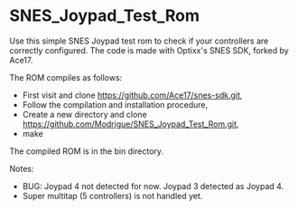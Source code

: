 # SNES_Joypad_Test_Rom
Use this simple SNES Joypad test rom to check if your controllers are correctly configured.
The code is made with Optixx's SNES SDK, forked by Ace17.

The ROM compiles as follows:

- First visit and clone https://github.com/Ace17/snes-sdk.git,
- Follow the compilation and installation procedure,
- Create a new directory and clone https://github.com/Modrigue/SNES_Joypad_Test_Rom.git,
- make

The compiled ROM is in the bin directory.

Notes:
- BUG: Joypad 4 not detected for now. Joypad 3 detected as Joypad 4.
- Super multitap (5 controllers) is not handled yet.
